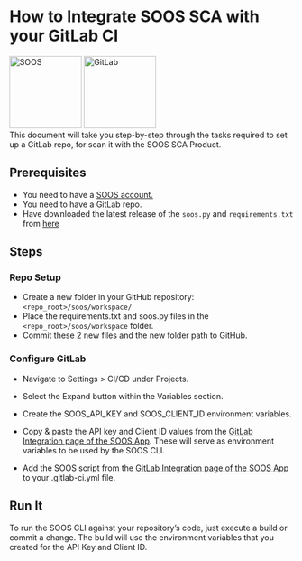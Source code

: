 # How to Integrate SOOS SCA with your GitLab CI
<div>
<img src="../assets/img/SOOS-Icon.png" alt="SOOS" width="128" height="128">
<img src="../assets/img/gitlab.png" alt="GitLab" width="128" height="128">
</div>
This document will take you step-by-step through the tasks required to set up a GitLab repo, for scan it with the SOOS SCA Product.

## Prerequisites

- You need to have a [SOOS account.](https://app.soos.io/register)
- You need to have a GitLab repo.
- Have downloaded the latest release of the `soos.py` and `requirements.txt` from [here](https://github.com/soos-io/soos-ci-analysis-python/releases/)

## Steps

### **Repo Setup**

* Create a new folder in your GitHub repository: `<repo_root>/soos/workspace/`
* Place the requirements.txt and soos.py files in the `<repo_root>/soos/workspace` folder.
* Commit these 2 new files and the new folder path to GitHub.

### **Configure GitLab**
* Navigate to Settings > CI/CD under Projects.

* Select the Expand button within the Variables section.

* Create the SOOS_API_KEY and SOOS_CLIENT_ID environment variables.

* Copy & paste the API key and Client ID values from the [GitLab Integration page of the SOOS App](https://app.soos.io/integrate/sca?id=gitlab). These will serve as environment variables to be used by the SOOS CLI.

* Add the SOOS script from the [GitLab Integration page of the SOOS App](https://app.soos.io/integrate/sca?id=gitlab) to your .gitlab-ci.yml file.

##  Run It
To run the SOOS CLI against your repository’s code, just execute a build or commit a change. The build will use the environment variables that you created for the API Key and Client ID.

